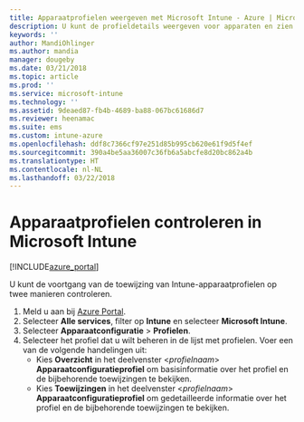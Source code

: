 ```yaml
---
title: Apparaatprofielen weergeven met Microsoft Intune - Azure | Microsoft Docs
description: U kunt de profieldetails weergeven voor apparaten en zien aan welke apparaten Microsoft Intune-apparaatprofielen zijn toegewezen of geïmplementeerd.
keywords: ''
author: MandiOhlinger
ms.author: mandia
manager: dougeby
ms.date: 03/21/2018
ms.topic: article
ms.prod: ''
ms.service: microsoft-intune
ms.technology: ''
ms.assetid: 9deaed87-fb4b-4689-ba88-067bc61686d7
ms.reviewer: heenamac
ms.suite: ems
ms.custom: intune-azure
ms.openlocfilehash: ddf8c7366cf97e251d85b995cb620e61f9d5f4ef
ms.sourcegitcommit: 390a4be5aa36007c36fb6a5abcfe8d20bc862a4b
ms.translationtype: HT
ms.contentlocale: nl-NL
ms.lasthandoff: 03/22/2018
---
```

# <a name="monitor-device-profiles-in-microsoft-intune"></a>Apparaatprofielen controleren in Microsoft Intune

[!INCLUDE[azure_portal](./includes/azure_portal.md)]

U kunt de voortgang van de toewijzing van Intune-apparaatprofielen op twee manieren controleren.

1. Meld u aan bij [Azure Portal](https://portal.azure.com).
2. Selecteer **Alle services**, filter op **Intune** en selecteer **Microsoft Intune**.
3. Selecteer **Apparaatconfiguratie** > **Profielen**.
4. Selecteer het profiel dat u wilt beheren in de lijst met profielen. Voer een van de volgende handelingen uit:
    - Kies **Overzicht** in het deelvenster <*profielnaam*> **Apparaatconfiguratieprofiel** om basisinformatie over het profiel en de bijbehorende toewijzingen te bekijken.
    - Kies **Toewijzingen** in het deelvenster <*profielnaam*> **Apparaatconfiguratieprofiel** om gedetailleerde informatie over het profiel en de bijbehorende toewijzingen te bekijken.
